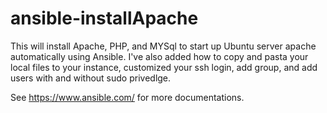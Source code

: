 # ansible-installApache

This will install Apache, PHP, and MYSql to start up Ubuntu server apache automatically using Ansible. 
I've also added how to copy and pasta your local files to your instance, customized your ssh login, add group, and add users with and without sudo privedlge.

See https://www.ansible.com/ for more documentations.